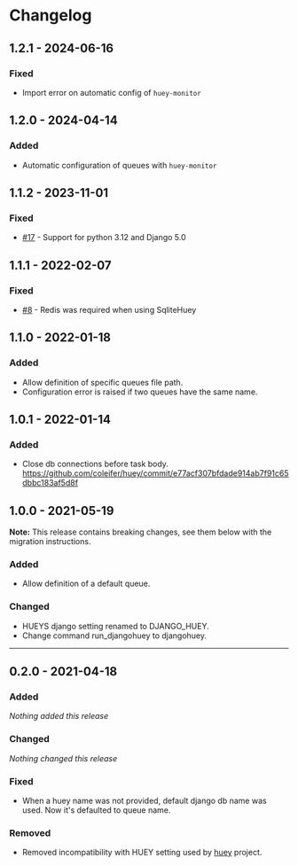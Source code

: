 # Changelog

## 1.2.1 - 2024-06-16
### Fixed
- Import error on automatic config of `huey-monitor`

## 1.2.0 - 2024-04-14
### Added
- Automatic configuration of queues with `huey-monitor`

## 1.1.2 - 2023-11-01
### Fixed
- [#17](https://github.com/gaiacoop/django-huey/issues/17) - Support for python 3.12 and Django 5.0

## 1.1.1 - 2022-02-07
### Fixed
- [#8](https://github.com/gaiacoop/django-huey/issues/8) - Redis was required when using SqliteHuey

## 1.1.0 - 2022-01-18
### Added
- Allow definition of specific queues file path.
- Configuration error is raised if two queues have the same name.

## 1.0.1 - 2022-01-14
### Added
- Close db connections before task body. https://github.com/coleifer/huey/commit/e77acf307bfdade914ab7f91c65dbbc183af5d8f

## 1.0.0 - 2021-05-19
**Note:** This release contains breaking changes, see them below with the migration instructions.

### Added
- Allow definition of a default queue.

### Changed
- HUEYS django setting renamed to DJANGO_HUEY.
- Change command run_djangohuey to djangohuey.

---

## 0.2.0 - 2021-04-18

### Added
*Nothing added this release*

### Changed
*Nothing changed this release*

### Fixed
- When a huey name was not provided, default django db name was used. Now it's defaulted to queue name.

### Removed
- Removed incompatibility with HUEY setting used by [huey](https://github.com/coleifer/huey) project.
